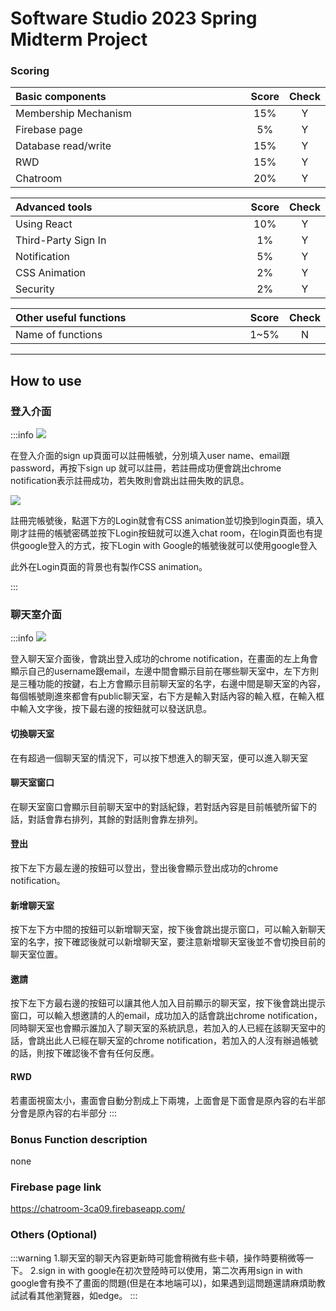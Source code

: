 # Software Studio 2023 Spring Midterm Project

### Scoring

| **Basic components**                             | **Score** | **Check** |
| :----------------------------------------------- | :-------: | :-------: |
| Membership Mechanism                             | 15%       | Y         |
| Firebase page                                    | 5%        | Y         |
| Database read/write                              | 15%       | Y         |
| RWD                                              | 15%       | Y         |
| Chatroom                                         | 20%       | Y         |

| **Advanced tools**                               | **Score** | **Check** |
| :----------------------------------------------- | :-------: | :-------: |
| Using React                                      | 10%       | Y         |
| Third-Party Sign In                              | 1%        | Y         |
| Notification                                     | 5%        | Y         |
| CSS Animation                                    | 2%        | Y         |
| Security                                         | 2%        | Y         |

| **Other useful functions**                         | **Score** | **Check** |
| :----------------------------------------------- | :-------: | :-------: |
| Name of functions                                  | 1~5%     | N         |


---
## How to use 
### 登入介面 
:::info
![](https://i.imgur.com/qJr8KsS.png)

在登入介面的sign up頁面可以註冊帳號，分別填入user name、email跟password，再按下sign up 就可以註冊，若註冊成功便會跳出chrome notification表示註冊成功，若失敗則會跳出註冊失敗的訊息。

![](https://i.imgur.com/p2fE2d8.png)

註冊完帳號後，點選下方的Login就會有CSS animation並切換到login頁面，填入剛才註冊的帳號密碼並按下Login按鈕就可以進入chat room，在login頁面也有提供google登入的方式，按下Login with Google的帳號後就可以使用google登入

此外在Login頁面的背景也有製作CSS animation。

:::
### 聊天室介面
:::info
![](https://i.imgur.com/hOnaxX6.png)

登入聊天室介面後，會跳出登入成功的chrome notification，在畫面的左上角會顯示自己的username跟email，左邊中間會顯示目前在哪些聊天室中，左下方則是三種功能的按鍵，右上方會顯示目前聊天室的名字，右邊中間是聊天室的內容，每個帳號剛進來都會有public聊天室，右下方是輸入對話內容的輸入框，在輸入框中輸入文字後，按下最右邊的按鈕就可以發送訊息。

#### 切換聊天室
在有超過一個聊天室的情況下，可以按下想進入的聊天室，便可以進入聊天室
#### 聊天室窗口
在聊天室窗口會顯示目前聊天室中的對話紀錄，若對話內容是目前帳號所留下的話，對話會靠右排列，其餘的對話則會靠左排列。
#### 登出
按下左下方最左邊的按鈕可以登出，登出後會顯示登出成功的chrome notification。
#### 新增聊天室
按下左下方中間的按鈕可以新增聊天室，按下後會跳出提示窗口，可以輸入新聊天室的名字，按下確認後就可以新增聊天室，要注意新增聊天室後並不會切換目前的聊天室位置。
#### 邀請
按下左下方最右邊的按鈕可以讓其他人加入目前顯示的聊天室，按下後會跳出提示窗口，可以輸入想邀請的人的email，成功加入的話會跳出chrome notification，同時聊天室也會顯示誰加入了聊天室的系統訊息，若加入的人已經在該聊天室中的話，會跳出此人已經在聊天室的chrome notification，若加入的人沒有辦過帳號的話，則按下確認後不會有任何反應。
#### RWD
若畫面視窗太小，畫面會自動分割成上下兩塊，上面會是下面會是原內容的右半部分會是原內容的右半部分
:::

### Bonus Function description

none

### Firebase page link

https://chatroom-3ca09.firebaseapp.com/


### Others (Optional)

:::warning
1.聊天室的聊天內容更新時可能會稍微有些卡頓，操作時要稍微等一下。
2.sign in with google在初次登陸時可以使用，第二次再用sign in with google會有換不了畫面的問題(但是在本地端可以)，如果遇到這問題還請麻煩助教試試看其他瀏覽器，如edge。
:::

<style>
table th{
    width: 100%;
}
</style>